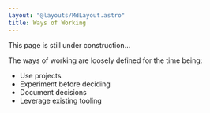 ```yaml
---
layout: "@layouts/MdLayout.astro"
title: Ways of Working
---
```


This page is still under construction...

The ways of working are loosely defined for the time being:

- Use projects
- Experiment before deciding
- Document decisions
- Leverage existing tooling
